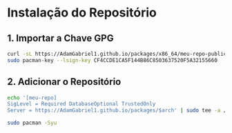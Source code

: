 # Instalação do Repositório

## 1. Importar a Chave GPG
```bash
curl -sL https://AdamGabriel1.github.io/packages/x86_64/meu-repo-public-key.gpg | sudo pacman-key --add -
sudo pacman-key --lsign-key CF4CCDE1CA5F144B86C8503637520F5A32155660
```

## 2. Adicionar o Repositório
```bash
echo '[meu-repo]
SigLevel = Required DatabaseOptional TrustedOnly
Server = https://AdamGabriel1.github.io/packages/$arch' | sudo tee -a /etc/pacman.conf

sudo pacman -Syu
```
